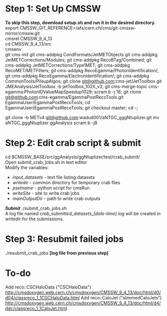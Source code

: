 Step 1: Set Up CMSSW
====================
**To skip this step, download setup.sh and run it in the desired directory.**<br>
export CMSSW_GIT_REFERENCE=/afs/cern.ch/cms/git-cmssw-mirror/cmssw.git <br>
cmsrel CMSSW_9_4_13 <br>
cd CMSSW_9_4_13/src <br>
cmsenv <br>
git cms-init
git cms-addpkg CondFormats/JetMETObjects
git cms-addpkg JetMETCorrections/Modules; 
git cms-addpkg RecoBTag/Combined; 
git cms-addpkg JetMETCorrections/Type1MET; 
git cms-addpkg RecoMET/METFilters; 
git cms-addpkg RecoEgamma/PhotonIdentification/; 
git cms-addpkg RecoEgamma/ElectronIdentification/; 
git cms-addpkg CommonTools/PileupAlgos;
git clone git@github.com:cms-jet/JetToolbox.git JMEAnalysis/JetToolbox -b jetToolbox_102X_v3;
git cms-merge-topic cms-egamma:PhotonIDValueMapSpeedup1029;
scram b -j 16;
git clone git@github.com:cms-egamma/EgammaPostRecoTools.git  EgammaUser/EgammaPostRecoTools;
cd  EgammaUser/EgammaPostRecoTools; git checkout master; cd -;

git clone -b METv4 git@github.com:wadud001/aNTGC_gggNtuplizer.git
mv aNTGC_gggNtuplizer ggAnalysis
scram b -j8 <br>


Step 2: Edit crab script & submit
=================================
cd $CMSSW_BASE/src/ggAnalysis/ggNtuplizer/test/crab_submit/<br>
Open submit_crab_jobs.sh in text editor <br>
Modify the variables: <br>
* *input_datasets* - text file listing datasets <br>
* *writedir* - common directory for temporary crab files <br>
* *psetname* - python script for cmsRun <br>
* *writeSite* - site to write crab jobs <br>
* *mainOutputDir* - path to write crab outputs <br>

___Submit___ ./submit_crab_jobs.sh<br>
A log file named *crab_submitted_datasets_[date-time].log* will be created in *writedir* for the submissions. <br>


Step 3: Resubmit failed jobs
============================
./resubmit_crab_jobs __[log file from previous step]__


To-do
======
Add reco::CSCHaloData ("CSCHaloData") http://cmsdoxygen.web.cern.ch/cmsdoxygen/CMSSW_9_4_13/doc/html/d0/d04/classreco_1_1CSCHaloData.html
Add reco::CaloJet ("slimmedCaloJets") http://cmsdoxygen.web.cern.ch/cmsdoxygen/CMSSW_9_4_13/doc/html/d4/ddc/classreco_1_1CaloJet.html